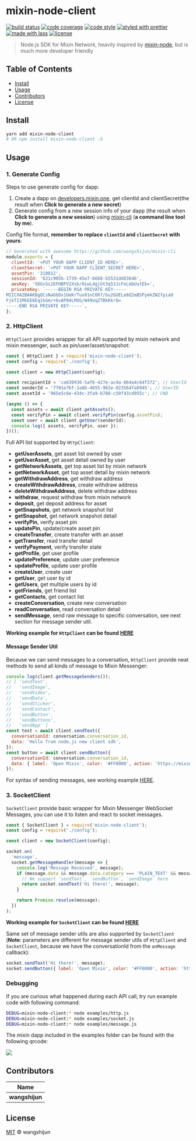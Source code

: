 # mixin-node-client

[![build status](https://img.shields.io/travis/wangshijun/mixin-node-sdk.svg)](https://travis-ci.org/wangshijun/mixin-node-sdk)
[![code coverage](https://img.shields.io/codecov/c/github/wangshijun/mixin-node-sdk.svg)](https://codecov.io/gh/wangshijun/mixin-node-sdk)
[![code style](https://img.shields.io/badge/code_style-XO-5ed9c7.svg)](https://github.com/sindresorhus/xo)
[![styled with prettier](https://img.shields.io/badge/styled_with-prettier-ff69b4.svg)](https://github.com/prettier/prettier)
[![made with lass](https://img.shields.io/badge/made_with-lass-95CC28.svg)](https://lass.js.org)
[![license](https://img.shields.io/github/license/wangshijun/mixin-node-sdk.svg)](LICENSE)

> Node.js SDK for Mixin Network, heavily inspired by [mixin-node](https://www.npmjs.com/package/mixin-node), but is much more developer friendly

## Table of Contents

- [Install](#install)
- [Usage](#usage)
- [Contributors](#contributors)
- [License](#license)

## Install

```sh
yarn add mixin-node-client
# OR npm install mixin-node-client -S
```

## Usage

### 1. Generate Config

Steps to use generate config for dapp:

1. Create a dapp on [developers.mixin.one](https://developers.mixin.one), get clientId and clientSecret(the result when **Click to generate a new secret**)
2. Generate config from a new session info of your dapp (the result when **Click to generate a new session**) using [mixin-cli](https://github.com/wangshijun/mixin-cli) (**a command line tool by me**).

Config file format, **remember to replace `clientId` and `clientSecret` with yours**:

```javascript
// Generated with awesome https://github.com/wangshijun/mixin-cli
module.exports = {
  clientId: '<PUT YOUR DAPP CLIENT_ID HERE>',
  clientSecret: '<PUT YOUR DAPP CLIENT_SECRET HERE>',
  assetPin: '310012',
  sessionId: '621c905b-1739-45e7-b668-b5531dd83646',
  aesKey: '56GcGs2EFHBPV2Xsb/OiwLdgjGt3q53JcFeLmbUutEk=',
  privateKey: `-----BEGIN RSA PRIVATE KEY-----
MIICXAIBAAKBgQCsNaGbDx1UeKrTux01nC6R7/bu2GUELe6Q2mBSPymkZW2fpiaO
FjkTI1MkEE8Eq1kGm/+6vAP84LMXG/W49UqZTBkKkrQ=
-----END RSA PRIVATE KEY-----`,
};
```

### 2. HttpClient

`HttpClient` provides wrapper for all API supported by mixin network and mixin messenger, such as pin/user/asset/snapshot:

```javascript
const { HttpClient } = require('mixin-node-client');
const config = require('./config');

const client = new HttpClient(config);

const recipientId = 'ca630936-5af6-427e-ac4a-864a4c64f372'; // UserId
const senderId = '7701e7bf-2a86-4655-982e-023564fa8945'; // UserID
const assetId = '965e5c6e-434c-3fa9-b780-c50f43cd955c'; // CNB

(async () => {
  const assets = await client.getAssets();
  const verifyPin = await client.verifyPin(config.assetPin);
  const user = await client.getUser(senderId);
  console.log({ assets, verifyPin, user });
})();
```

Full API list supported by `HttpClient`:

- **getUserAssets**, get asset list owned by user
- **getUserAsset**, get asset detail owned by user
- **getNetworkAssets**, get top asset list by mixin network
- **getNetworkAsset**, get top asset detail by mixin network
- **getWithdrawAddress**, get withdraw address
- **createWithdrawAddress**, create withdraw address
- **deleteWithdrawAddress**, delete withdraw address
- **withdraw**, request withdraw from mixin network
- **deposit**, get deposit address for asset
- **getSnapshots**, get network snapshot list
- **getSnapshot**, get network snapshot detail
- **verifyPin**, verify asset pin
- **updatePin**, update/create asset pin
- **createTransfer**, create transfer with an asset
- **getTransfer**, read transfer detail
- **verifyPayment**, verify transfer state
- **getProfile**, get user profile
- **updatePreference**, update user preference
- **updateProfile**, update user profile
- **createUser**, create user
- **getUser**, get user by id
- **getUsers**, get multiple users by id
- **getFriends**, get friend list
- **getContacts**, get contact list
- **createConversation**, create new conversation
- **readConversation**, read conversation detail
- **sendMessage**, send raw message to specific conversation, see next section for message sender util.

**Working example for `HttpClient` can be found [HERE](./examples/http.js)**

#### Message Sender Util

Because we can send messages to a conversation, `HttpClient` provide neat methods to send all kinds of message to Mixin Messenger:

```javascript
console.log(client.getMessageSenders());
// [ 'sendText',
//   'sendImage',
//   'sendVideo',
//   'sendData',
//   'sendSticker',
//   'sendContact',
//   'sendButton',
//   'sendButtons',
//   'sendApp' ]
const text = await client.sendText({
  conversationId: conversation.conversation_id,
  data: 'Hello from node.js new client sdk',
});
const button = await client.sendButton({
  conversationId: conversation.conversation_id,
  data: { label: 'Open Mixin', color: '#FF0000', action: 'https://mixin.one' },
});
```

For syntax of sending messages, see working example [HERE](./examples/message.js).

### 3. SocketClient

`SocketClient` provide basic wrapper for Mixin Messenger WebSocket Messages, you can use it to listen and react to socket messages.

```javascript
const { SocketClient } = require('mixin-node-client');
const config = require('./config');

const client = new SocketClient(config);

socket.on(
  'message',
  socket.getMessageHandler(message => {
    console.log('Message Received', message);
    if (message.data && message.data.category === 'PLAIN_TEXT' && message.data.data.toLowerCase() === 'hi') {
      // We support `sendText`, `sendButton`, `sendImage` here
      return socket.sendText('Hi there!', message);
    }

    return Promise.resolve(message);
  })
);
```

**Working example for `SocketClient` can be found [HERE](./examples/socket.js)**

Same set of message sender utils are also supported by `SocketClient` (**Note**: parameters are different for message sender utils of `HttpClient` and `SocketClient`, because we have the conversationId from the `onMessage` callback):

```javascript
socket.sendText('Hi there!', message);
socket.sendButton({ label: 'Open Mixin', color: '#FF0000', action: 'https://mixin.one' }, message);
```

### Debugging

If you are curious what happened during each API call, try run example code with following command:

```bash
DEBUG=mixin-node-client:* node examples/http.js
DEBUG=mixin-node-client:* node examples/socket.js
DEBUG=mixin-node-client:* node examples/message.js
```

The mixin dapp included in the examples folder can be found with the following qrcode:

![](./examples/qrcode.png)

## Contributors

| Name           |
| -------------- |
| **wangshijun** |

## License

[MIT](LICENSE) © wangshijun
